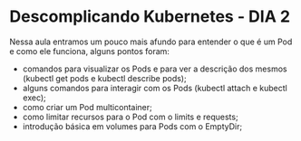 #  Descomplicando Kubernetes - DIA 2

Nessa aula entramos um pouco mais afundo para entender o que é um Pod e como ele funciona, alguns pontos foram:

- comandos para visualizar os Pods e para ver a descrição dos mesmos (kubectl get pods e kubectl describe pods);
- alguns comandos para interagir com os Pods (kubectl attach e kubectl exec);
- como criar um Pod multicontainer;
- como limitar recursos para o Pod com o limits e requests;
- introdução básica em volumes para Pods com o EmptyDir;
